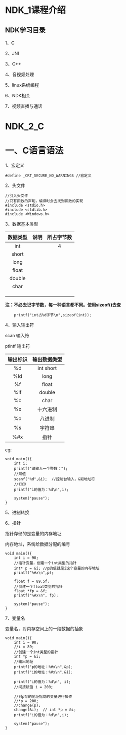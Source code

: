 

# NDK\_1课程介绍

## NDK学习目录

1、C

2、JNI

3、C++

4、音视频处理

5、linux系统编程

6、NDK相关

7、视频直播与通话

# NDK\_2\_C

# 一、C语言语法

1、宏定义

```
#define _CRT_SECURE_NO_WARNINGS //宏定义
```

2、头文件

```
//引入头文件
//只有函数的声明，编译时会去找到函数的实现
#include <stdio.h>
#include <stdlib.h>
#include <Windows.h>
```

3、数据基本类型

| 数据类型 | 说明 | 所占字节数 |
| :---: | :---: | :---: |
| int |  | 4 |
| short |  |  |
| long |  |  |
| float |  |  |
| double |  |  |
| char |  |  |
|  |  |  |
|  |  |  |
|  |  |  |

**注：不必去记字节数，每一种语言都不同。使用sizeof\(\)去查**

```
    printf("int占%d字节\n",sizeof(int));
```

4、输入输出符

scan 输入符

ptintf  输出符

| 输出标识 | 输出数据类型 |
| :---: | :---: |
| %d | int short |
| %ld | long |
| %f | float |
| %lf | double |
| %c | char |
| %x | 十六进制 |
| %o | 八进制 |
| %s | 字符串 |
| %\#x | 指针 |

eg:

```
void main(){
    int i;
    printf("请输入一个整数：");
    //赋值
    scanf("%d",&i);  //控制台输入，&取地址符
    //打印
    printf("i的值为：%d\n",i);

    system("pause");
}
```

5、进制转换

6、指针

指针存储的是变量的内存地址

内存地址，系统给数据分配的编号

```
void main(){
    int i = 90;
    //指针变量，创建一个int类型的指针
    int* p = &i; //p的值就是i这个变量的内存地址
    printf("%#x\n",p);

    float f = 89.5f;
    //创建一个float类型的指针
    float *fp = &f;
    printf("%#x\n", fp);

    system("pause");
}
```

7、变量名

变量名，对内存空间上的一段数据的抽象

```
void main(){
    int i = 90;
    //i = 89;
    //创建一个int类型的指针
    int *p = &i;
    //输出地址
    printf("p的地址：%#x\n",&p);
    printf("i的地址：%#x\n",&i);

    printf("i的值为：%d\n", i);
    //间接赋值 i = 200;

    //对p存的地址指向的变量进行操作
    //*p = 200;
    //change(p);
    change(&i);  // int *p = &i;
    printf("i的值为：%d\n",i);

    system("pause");
}
```





